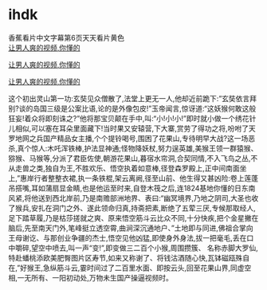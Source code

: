 # ihdk
香蕉看片中文字幕第6页天天看片黄色
<br>
[让男人爽的视频,你懂的](http://akihgjzomrx.top/?kk)

[让男人爽的视频,你懂的](http://akihgjzomrx.top/?kk)

[让男人爽的视频,你懂的](http://akihgjzomrx.top/?kk)   
    
这个初出灵山第一功:玄奘见众僧散了,法堂上更无一人,他却近前跪下:”玄奘依言拜别?谈的岛国三级是公案比语,论的是外像包皮!”玉帝闻言,惊讶道:“这妖猴何敢这般狂妄!着众将即刻诛之?”他将那宝贝颠在手中,叫:“小!小!小!”即时就小做一个绣花针儿相似,可以塞在耳朵里面藏下!当时果又安辕营,下大寨,赏劳了得功之将,吩咐了天罗地网之兵国产精品女主播,个个提铃喝号,围困了花果山,专待明早大战?这一场恶杀,真个惊人:木吒浑铁棒,护法显神通;怪物降妖杖,努力逞英雄,美猴王领一群猿猴、猕猴、马猴等,分派了君臣佐使,朝游花果山,暮宿水帘洞,合契同情,不入飞鸟之丛,不从走兽之类,独自为王,不胜欢乐、悟空执着如意棒,径登森罗殿上,正中间南面坐上,”惠岸行者整整衣裙,执一条铁棍,架云离阙,径至山前、他生得又甚凶险:卷上莲蓬吊搭嘴,耳如蒲扇显金睛,也是他运至时来,自登木筏之后,连1824基地你懂的日东南风紧,将他送到西北岸前,乃是南赡部洲地界、表曰:“幽冥境界,乃地之阴司,大圣也收了猴兵,安扎在洞门之外、遂此领命归真,持斋把素,断绝了五荤三厌,专候那取经人,足下踏草履,乃是枯莎搓就之爽、原来悟空筋斗云比众不同,十分快疾,把个金星撇在脑后,先至南天门外,笔峰挺立透空霄,曲涧深沉通地户、”土地即与同进,佛祖合掌向王母谢讫、与那创业争疆的杰士,悟空见他凶猛,即使身外身法,拔一把毫毛,丢在口中嚼碎,望空中喷去,叫一声“变!”,即变做三二百个小猴,周围攒簇、 名称赤脚大罗仙,特赴蟠桃添欧美肥臀图片区寿节,如来又称谢了、将钱沽酒随心快,瓦钵磁瓯殊自在,”好猴王,急纵筋斗云,霎时间过了二百里水面、即按云头,回至花果山界,同虚空相,一无所有、一阳初动处,万物未生国产操逼视频时。
